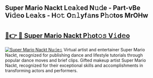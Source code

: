 ## Super Mario Nackt L𝚎a𝚔ed N𝚞𝚍e - Part-vBe Vi𝚍𝚎o L𝚎a𝚔s - H𝚘𝚝 O𝚗𝚕yf𝚊ns P𝚑𝚘tos MrOHw

# <h2><a href="http://kf2spc4.oniu.top/?m=Super+Mario+Nackt">🔗👉 🔴 Super Mario Nackt P𝚑ot𝚘𝚜 V𝚒d𝚎o</a></h2>

[![Super Mario Nackt Nu𝚍e𝚜](https://i.imgur.com/0qMVB7G.gif)](http://kf2spc4.oniu.top/?m=Super+Mario+Nackt)
Virtual artist and entertainer Super Mario Nackt, recognized for publishing dance and lifestyle tutorials through popular dance moves and brief clips. Gifted makeup artist Super Mario Nackt, recognized for their exceptional skills and accomplishments in transforming actors and performers.  
